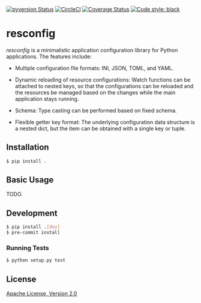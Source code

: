 [![pyversion Status](https://img.shields.io/pypi/pyversions/resconfig.svg)](https://img.shields.io/pypi/pyversions/resconfig.svg)
[![CircleCI](https://circleci.com/gh/okomestudio/resconfig.svg?style=shield)](https://circleci.com/gh/okomestudio/resconfig)
[![Coverage Status](https://coveralls.io/repos/github/okomestudio/resconfig/badge.svg?branch=development)](https://coveralls.io/github/okomestudio/resconfig?branch=development&kill_cache=1)
[![Code style: black](https://img.shields.io/badge/code%20style-black-000000.svg)](https://github.com/psf/black)

# resconfig

*resconfig* is a minimalistic application configuration library for
Python applications. The features include:

- Multiple configuration file formats: INI, JSON, TOML, and YAML.

- Dynamic reloading of resource configurations: Watch functions can be
  attached to nested keys, so that the configurations can be reloaded
  and the resources be managed based on the changes while the main
  application stays running.

- Schema: Type casting can be performed based on fixed schema.

- Flexible getter key format: The underlying configuration data
  structure is a nested dict, but the item can be obtained with a
  single key or tuple.


## Installation

``` bash
$ pip install .
```

## Basic Usage

TODO.


## Development

``` bash
$ pip install .[dev]
$ pre-commit install
```

### Running Tests

```bash
$ python setup.py test
```

## License

[Apache License, Version 2.0](https://raw.githubusercontent.com/okomestudio/resconfig/development/LICENSE.txt
)
